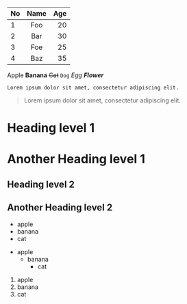 | No | Name | Age |
|---|:---:|---:|
| 1 | Foo | 20 |
| 2 | Bar | 30 |
| 3 | Foe | 25 |
| 4 | Baz | 35 |

Apple **Banana** ~~Cat~~ `Dog` *Egg* **_Flower_**

```
Lorem ipsum dolor sit amet, consectetur adipiscing elit.
```

> Lorem ipsum dolor sit amet, consectetur adipiscing elit.

# Heading level 1

Another Heading level 1
=====

## Heading level 2

Another Heading level 2
-----

- apple
- banana
- cat

* apple
  - banana
    + cat

1. apple
2. banana
3. cat
